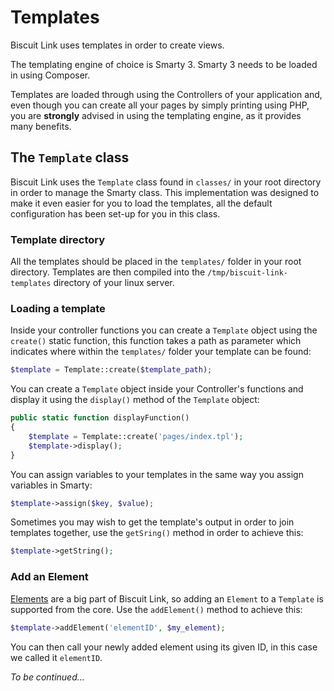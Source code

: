 # Templates

Biscuit Link uses templates in order to create views.

The templating engine of choice is Smarty 3. Smarty 3 needs to be loaded in using Composer.

Templates are loaded through using the Controllers of your application and, even though you can create all your pages by simply printing using PHP, you are **strongly** advised in using the templating engine, as it provides many benefits.

## The `Template` class

Biscuit Link uses the `Template` class found in `classes/` in your root directory in order to manage the Smarty class. This implementation was designed to make it even easier for you to load the templates, all the default configuration has been set-up for you in this class.

### Template directory

All the templates should be placed in the `templates/` folder in your root directory. Templates are then compiled into the `/tmp/biscuit-link-templates` directory of your linux server.

### Loading a template

Inside your controller functions you can create a `Template` object using the `create()` static function, this function takes a path as parameter which indicates where within the `templates/` folder your template can be found:
```php
$template = Template::create($template_path);
```

You can create a `Template` object inside your Controller's functions and display it using the `display()` method of the `Template` object:
```php
public static function displayFunction()
{
    $template = Template::create('pages/index.tpl');
    $template->display();
}
```

You can assign variables to your templates in the same way you assign variables in Smarty:
```php
$template->assign($key, $value);
```

Sometimes you may wish to get the template's output in order to join templates together, use the `getSring()` method in order to achieve this:
```php
$template->getString();
```

### Add an Element

[Elements](/docs/elements) are a big part of Biscuit Link, so adding an `Element` to a `Template` is supported from the core. Use the `addElement()` method to achieve this:
```php
$template->addElement('elementID', $my_element);
```

You can then call your newly added element using its given ID, in this case we called it `elementID`.


_To be continued..._